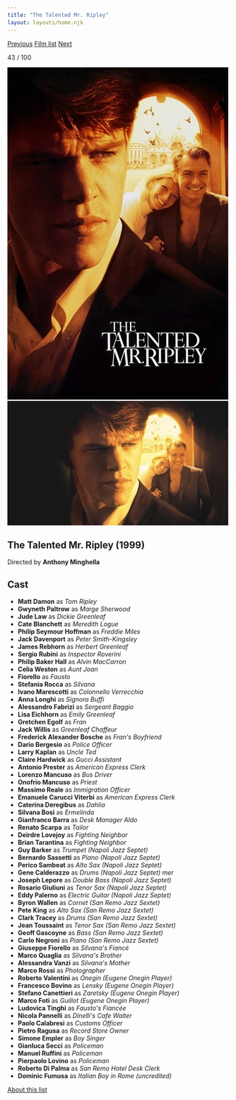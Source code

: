 ```yaml
---
title: "The Talented Mr. Ripley"
layout: layouts/home.njk
---
```


<nav class="films">
  <a class="prev" href="../magnolia">Previous</a>
  <a href="../">Film list</a>
  <a class="next" href="../billy-elliot">Next</a>
</nav>

<p>43 / 100</p>

<article class="film">
  <div class="backdrop-and-poster">
    <img class="poster" src="../films/posters/the-talented-mr-ripley.jpg" alt="">
    <img class="backdrop" src="../films/backdrops/the-talented-mr-ripley.jpg" alt="">
  </div>

  <h1>The Talented Mr. Ripley (1999)</h1>

  <p class="director">
    Directed by <strong>Anthony Minghella</strong>
  </p>


  <h2>
    Cast
  </h2>
  <ul>
    <li><strong>Matt Damon</strong> as <em>Tom Ripley</em></li>
<li><strong>Gwyneth Paltrow</strong> as <em>Marge Sherwood</em></li>
<li><strong>Jude Law</strong> as <em>Dickie Greenleaf</em></li>
<li><strong>Cate Blanchett</strong> as <em>Meredith Logue</em></li>
<li><strong>Philip Seymour Hoffman</strong> as <em>Freddie Miles</em></li>
<li><strong>Jack Davenport</strong> as <em>Peter Smith-Kingsley</em></li>
<li><strong>James Rebhorn</strong> as <em>Herbert Greenleaf</em></li>
<li><strong>Sergio Rubini</strong> as <em>Inspector Roverini</em></li>
<li><strong>Philip Baker Hall</strong> as <em>Alvin MacCarron</em></li>
<li><strong>Celia Weston</strong> as <em>Aunt Joan</em></li>
<li><strong>Fiorello</strong> as <em>Fausto</em></li>
<li><strong>Stefania Rocca</strong> as <em>Silvana</em></li>
<li><strong>Ivano Marescotti</strong> as <em>Colonnello Verrecchia</em></li>
<li><strong>Anna Longhi</strong> as <em>Signora Buffi</em></li>
<li><strong>Alessandro Fabrizi</strong> as <em>Sergeant Baggio</em></li>
<li><strong>Lisa Eichhorn</strong> as <em>Emily Greenleaf</em></li>
<li><strong>Gretchen Egolf</strong> as <em>Fran</em></li>
<li><strong>Jack Willis</strong> as <em>Greenleaf Chaffeur</em></li>
<li><strong>Frederick Alexander Bosche</strong> as <em>Fran's Boyfriend</em></li>
<li><strong>Dario Bergesio</strong> as <em>Police Officer</em></li>
<li><strong>Larry Kaplan</strong> as <em>Uncle Ted</em></li>
<li><strong>Claire Hardwick</strong> as <em>Gucci Assistant</em></li>
<li><strong>Antonio Prester</strong> as <em>American Express Clerk</em></li>
<li><strong>Lorenzo Mancuso</strong> as <em>Bus Driver</em></li>
<li><strong>Onofrio Mancuso</strong> as <em>Priest</em></li>
<li><strong>Massimo Reale</strong> as <em>Immigration Officer</em></li>
<li><strong>Emanuele Carucci Viterbi</strong> as <em>American Express Clerk</em></li>
<li><strong>Caterina Deregibus</strong> as <em>Dahlia</em></li>
<li><strong>Silvana Bosi</strong> as <em>Ermelinda</em></li>
<li><strong>Gianfranco Barra</strong> as <em>Desk Manager Aldo</em></li>
<li><strong>Renato Scarpa</strong> as <em>Tailor</em></li>
<li><strong>Deirdre Lovejoy</strong> as <em>Fighting Neighbor</em></li>
<li><strong>Brian Tarantina</strong> as <em>Fighting Neighbor</em></li>
<li><strong>Guy Barker</strong> as <em>Trumpet (Napoli Jazz Septet)</em></li>
<li><strong>Bernardo Sassetti</strong> as <em>Piano (Napoli Jazz Septet)</em></li>
<li><strong>Perico Sambeat</strong> as <em>Alto Sax (Napoli Jazz Septet)</em></li>
<li><strong>Gene Calderazzo</strong> as <em>Drums (Napoli Jazz Septet) mer</em></li>
<li><strong>Joseph Lepore</strong> as <em>Double Bass (Napoli Jazz Septet)</em></li>
<li><strong>Rosario Giuliuni</strong> as <em>Tenor Sax (Napoli Jazz Septet)</em></li>
<li><strong>Eddy Palerno</strong> as <em>Electric Guitar (Napoli Jazz Septet)</em></li>
<li><strong>Byron Wallen</strong> as <em>Cornet (San Remo Jazz Sextet)</em></li>
<li><strong>Pete King</strong> as <em>Alto Sax (San Remo Jazz Sextet)</em></li>
<li><strong>Clark Tracey</strong> as <em>Drums (San Remo Jazz Sextet)</em></li>
<li><strong>Jean Toussaint</strong> as <em>Tenor Sax (San Remo Jazz Sextet)</em></li>
<li><strong>Geoff Gascoyne</strong> as <em>Bass (San Remo Jazz Sextet)</em></li>
<li><strong>Carlo Negroni</strong> as <em>Piano (San Remo Jazz Sextet)</em></li>
<li><strong>Giuseppe Fiorello</strong> as <em>Silvana's Fiancé</em></li>
<li><strong>Marco Quaglia</strong> as <em>Silvana's Brother</em></li>
<li><strong>Alessandra Vanzi</strong> as <em>Silvana's Mother</em></li>
<li><strong>Marco Rossi</strong> as <em>Photographer</em></li>
<li><strong>Roberto Valentini</strong> as <em>Onegin (Eugene Onegin Player)</em></li>
<li><strong>Francesco Bovino</strong> as <em>Lensky (Eugene Onegin Player)</em></li>
<li><strong>Stefano Canettieri</strong> as <em>Zaretsky (Eugene Onegin Player)</em></li>
<li><strong>Marco Foti</strong> as <em>Guillot (Eugene Onegin Player)</em></li>
<li><strong>Ludovica Tinghi</strong> as <em>Fausto's Fiancée</em></li>
<li><strong>Nicola Pannelli</strong> as <em>Dinelli's Cafe Waiter</em></li>
<li><strong>Paolo Calabresi</strong> as <em>Customs Officer</em></li>
<li><strong>Pietro Ragusa</strong> as <em>Record Store Owner</em></li>
<li><strong>Simone Empler</strong> as <em>Boy Singer</em></li>
<li><strong>Gianluca Secci</strong> as <em>Policeman</em></li>
<li><strong>Manuel Ruffini</strong> as <em>Policeman</em></li>
<li><strong>Pierpaolo Lovino</strong> as <em>Policeman</em></li>
<li><strong>Roberto Di Palma</strong> as <em>San Remo Hotel Desk Clerk</em></li>
<li><strong>Dominic Fumusa</strong> as <em>Italian Boy in Rome (uncredited)</em></li>
  </ul>
</article>
<footer>
  <a href="../about">About this list</a>
</footer>
